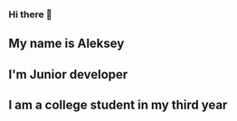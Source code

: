 <img sr="\v17\Image.png" width="100px">

### Hi there 👋
## My name is Aleksey
## I'm Junior developer
## I am a college student in my third year
<!--
**Leshawolf/Leshawolf** is a ✨ _special_ ✨ repository because its `README.md` (this file) appears on your GitHub profile.

Here are some ideas to get you started:

- 🔭 I’m currently working on ...
- 🌱 I’m currently learning ...
- 👯 I’m looking to collaborate on ...
- 🤔 I’m looking for help with ...
- 💬 Ask me about ...
- 📫 How to reach me: ...
- 😄 Pronouns: ...
- ⚡ Fun fact: ...
-->
